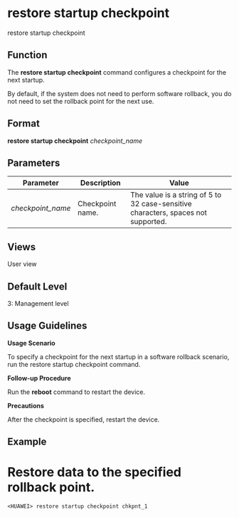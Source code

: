 restore startup checkpoint
==========================

restore startup checkpoint

Function
--------



The **restore startup checkpoint** command configures a checkpoint for the next startup.



By default, if the system does not need to perform software rollback, you do not need to set the rollback point for the next use.


Format
------

**restore startup checkpoint** *checkpoint\_name*


Parameters
----------

| Parameter | Description | Value |
| --- | --- | --- |
| *checkpoint\_name* | Checkpoint name. | The value is a string of 5 to 32 case-sensitive characters, spaces not supported. |



Views
-----

User view


Default Level
-------------

3: Management level


Usage Guidelines
----------------

**Usage Scenario**

To specify a checkpoint for the next startup in a software rollback scenario, run the restore startup checkpoint command.

**Follow-up Procedure**

Run the **reboot** command to restart the device.

**Precautions**

After the checkpoint is specified, restart the device.


Example
-------

# Restore data to the specified rollback point.
```
<HUAWEI> restore startup checkpoint chkpnt_1

```